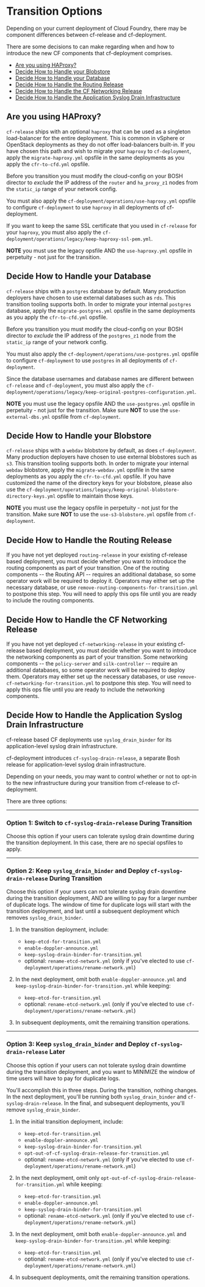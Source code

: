 # Transition Options

Depending on your
current deployment of Cloud Foundry,
there may be component differences
between cf-release and cf-deployment.

There are some decisions to can make
regarding when and how to introduce
the new CF components that cf-deployment
comprises.

- [Are you using HAProxy?](#haproxy)
- [Decide How to Handle your Blobstore](#blobstore)
- [Decide How to Handle your Database](#database)
- [Decide How to Handle the Routing Release](#routing-release)
- [Decide How to Handle the CF Networking Release](#cf-networking-release)
- [Decide How to Handle the Application Syslog Drain Infrastructure](#syslog-drain)

## <a id="haproxy"></a> Are you using HAProxy?

`cf-release` ships with an optional `haproxy`
that can be used as a singleton load-balancer
for the entire deployment.
This is common in
vSphere or OpenStack deployments
as they do not offer load-balancers
built-in.
If you have chosen this path
and wish to migrate your `haproxy`
to `cf-deployment`,
apply the `migrate-haproxy.yml` opsfile
in the same deployments
as you apply the `cfr-to-cfd.yml` opsfile.

Before you transition you must modify
the cloud-config
on your BOSH director
to _exclude_ the IP address
of the `router`
and `ha_proxy_z1` nodes
from the `static_ip` range
of your network config.

You must also apply the `cf-deployment/operations/use-haproxy.yml`
opsfile to configure `cf-deployment`
to use `haproxy` in all deployments
of cf-deployment.

If you want to keep
the same SSL certificate
that you used in `cf-release`
for your `haproxy`,
you must also apply the `cf-deployment/operations/legacy/keep-haproxy-ssl-pem.yml`.

**NOTE** you must use the legacy opsfile AND the `use-haproxy.yml`
opsfile in perpetuity - not just for the transition.

## <a id="database"></a> Decide How to Handle your Database

`cf-release` ships with a `postgres` database
by default.
Many production deployers
have chosen to use external databases
such as `rds`.
This transition tooling supports both.
In order to migrate
your internal `postgres` database,
apply the `migrate-postgres.yml` opsfile
in the same deployments
as you apply the `cfr-to-cfd.yml` opsfile.

Before you transition you must modify
the cloud-config
on your BOSH director
to _exclude_ the IP address
of the `postgres_z1` node
from the `static_ip` range
of your network config.

You must also apply the `cf-deployment/operations/use-postgres.yml`
opsfile to configure `cf-deployment`
to use `postgres` in all deployments
of `cf-deployment`.

Since the database usernames and
database names are different
between `cf-release` and `cf-deployment`,
you must also apply the `cf-deployment/operations/legacy/keep-original-postgres-configuration.yml`.

**NOTE** you must use the legacy opsfile AND the `use-postgres.yml`
opsfile in perpetuity - not just for the transition.
Make sure **NOT** to use the `use-external-dbs.yml` opsfile
from `cf-deployment`.


## <a id="blobstore"></a> Decide How to Handle your Blobstore

`cf-release` ships with a `webdav` blobstore
by default, as does `cf-deployment`.
Many production deployers
have chosen to use external blobstores
such as `s3`.
This transition tooling supports both.
In order to migrate
your internal `webdav` blobstore,
apply the `migrate-webdav.yml` opsfile
in the same deployments
as you apply the `cfr-to-cfd.yml` opsfile.
If you have customized
the name of the directory keys
for your blobstore, please also use the
`cf-deployment/operations/legacy/keep-original-blobstore-directory-keys.yml` opsfile
to maintain those keys.

**NOTE** you must use the legacy opsfile in perpetuity -
not just for the transition.
Make sure **NOT** to use the `use-s3-blobstore.yml` opsfile
from `cf-deployment`.

## <a id="routing-release"></a> Decide How to Handle the Routing Release

If you have not yet deployed `routing-release`
in your existing cf-release based deployment,
you must decide
whether you want to introduce the
routing components
as part of your transition.
One of the routing components
-- the Routing API --
requires an additional database,
so some operator work will be required to deploy it.
Operators may either set up the necessary database,
or use `remove-routing-components-for-transition.yml`
to postpone this step.
You will need to apply
this ops file until
you are ready to include
the routing components.

## <a id="cf-networking-release"></a> Decide How to Handle the CF Networking Release

If you have not yet deployed `cf-networking-release`
in your existing cf-release based deployment,
you must decide
whether you want to introduce the
networking components
as part of your transition.
Some networking components
-- the `policy-server` and `silk-controller` --
require an additional databases,
so some operator work will be required to deploy them.
Operators may either set up the necessary databases,
or use `remove-cf-networking-for-transition.yml`
to postpone this step.
You will need to apply
this ops file until
you are ready to include
the networking components.

## <a id="syslog-drain"></a> Decide How to Handle the Application Syslog Drain Infrastructure

cf-release based CF deployments
use `syslog_drain_binder`
for its application-level
syslog drain infrastructure.

cf-deployment introduces
`cf-syslog-drain-release`,
a separate Bosh release
for application-level 
syslog drain infrastructure.

Depending on your needs,
you may want to control
whether or not to opt-in
to the new infrastructure
during your transition
from cf-release to cf-deployment.

There are three options:

---
### Option 1: Switch to `cf-syslog-drain-release` During Transition

Choose this option if
your users can tolerate
syslog drain downtime
during the transition deployment.
In this case,
there are no
special opsfiles
to apply.

---
### Option 2: Keep `syslog_drain_binder` and Deploy `cf-syslog-drain-release` During Transition

Choose this option if
your users can not tolerate
syslog drain downtime
during the transition deployment,
AND are willing
to pay for
a larger number
of duplicate logs.
The window of time
for duplicate logs
will start with
the transition deployment,
and last until
a subsequent deployment
which removes `syslog_drain_binder`.

1. In the transition deployment, include:
    - `keep-etcd-for-transition.yml`
    - `enable-doppler-announce.yml`
    - `keep-syslog-drain-binder-for-transition.yml`
    - optional: `rename-etcd-network.yml`
      (only if you've elected to use `cf-deployment/operations/rename-network.yml`)

1. In the next deployment,
omit both `enable-doppler-announce.yml` and
`keep-syslog-drain-binder-for-transition.yml` while keeping:
    - `keep-etcd-for-transition.yml`
    - optional: `rename-etcd-network.yml`
      (only if you've elected to use `cf-deployment/operations/rename-network.yml`)

1. In subsequent deployments,
omit the remaining transition operations.

---
### Option 3: Keep `syslog_drain_binder` and Deploy `cf-syslog-drain-release` Later

Choose this option if
your users can not tolerate
syslog drain downtime
during the transition deployment,
and you want to MINIMIZE
the window of time
users will have to pay
for duplicate logs.

You'll accomplish this
in three steps.
During the transition, nothing changes.
In the next deployment,
you'll be running both
`syslog_drain_binder` and `cf-syslog-drain-release`.
In the final, and subsequent deployments,
you'll remove `syslog_drain_binder`.

1. In the initial transition deployment, include:
    - `keep-etcd-for-transition.yml`
    - `enable-doppler-announce.yml`
    - `keep-syslog-drain-binder-for-transition.yml`
    - `opt-out-of-cf-syslog-drain-release-for-transition.yml`
    - optional: `rename-etcd-network.yml`
      (only if you've elected to use `cf-deployment/operations/rename-network.yml`)

1. In the next deployment,
omit only `opt-out-of-cf-syslog-drain-release-for-transition.yml` while keeping:
    - `keep-etcd-for-transition.yml`
    - `enable-doppler-announce.yml`
    - `keep-syslog-drain-binder-for-transition.yml`
    - optional: `rename-etcd-network.yml`
      (only if you've elected to use `cf-deployment/operations/rename-network.yml`)

1. In the next deployment,
omit both `enable-doppler-announce.yml`
and `keep-syslog-drain-binder-for-transition.yml` while keeping:
    - `keep-etcd-for-transition.yml`
    - optional: `rename-etcd-network.yml`
      (only if you've elected to use `cf-deployment/operations/rename-network.yml`)

1. In subsequent deployments, 
omit the remaining transition operations.
